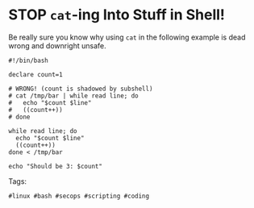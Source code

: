 # STOP `cat`-ing Into Stuff in Shell!

Be really sure you know why using `cat` in the following example is dead
wrong and downright unsafe.

```
#!/bin/bash

declare count=1

# WRONG! (count is shadowed by subshell)
# cat /tmp/bar | while read line; do
#   echo "$count $line"
#   ((count++))
# done

while read line; do
  echo "$count $line"
  ((count++))
done < /tmp/bar

echo "Should be 3: $count"
```

Tags:

    #linux #bash #secops #scripting #coding
